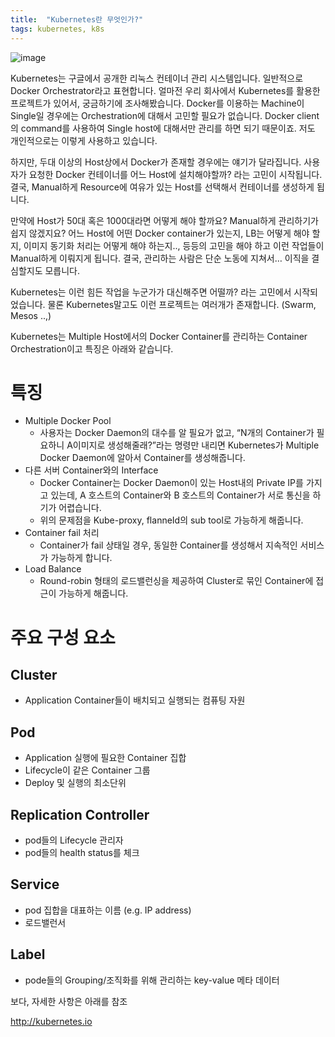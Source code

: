 ```yaml
---
title:  "Kubernetes란 무엇인가?"
tags: kubernetes, k8s
---
```


![image](https://user-images.githubusercontent.com/111643/115670920-e9e45d00-a384-11eb-9aed-16bfdce0a782.png)

Kubernetes는 구글에서 공개한 리눅스 컨테이너 관리 시스템입니다. 일반적으로 Docker Orchestrator라고 표현합니다. 얼마전 우리 회사에서 Kubernetes를 활용한 프로젝트가 있어서, 궁금하기에 조사해봤습니다. Docker를 이용하는 Machine이 Single일 경우에는 Orchestration에 대해서 고민할 필요가 없습니다. Docker client의 command를 사용하여 Single host에 대해서만 관리를 하면 되기 때문이죠. 저도 개인적으로는 이렇게 사용하고 있습니다.

하지만, 두대 이상의 Host상에서 Docker가 존재할 경우에는 얘기가 달라집니다. 사용자가 요청한 Docker 컨테이너를 어느 Host에 설치해야할까? 라는 고민이 시작됩니다. 결국, Manual하게 Resource에 여유가 있는 Host를 선택해서 컨테이너를 생성하게 됩니다.

만약에 Host가 50대 혹은 1000대라면 어떻게 해야 할까요? Manual하게 관리하기가 쉽지 않겠지요? 어느 Host에 어떤 Docker container가 있는지, LB는 어떻게 해야 할지, 이미지 동기화 처리는 어떻게 해야 하는지.., 등등의 고민을 해야 하고 이런 작업들이 Manual하게 이뤄지게 됩니다. 결국, 관리하는 사람은 단순 노동에 지쳐서… 이직을 결심할지도 모릅니다.

Kubernetes는 이런 힘든 작업을 누군가가 대신해주면 어떨까? 라는 고민에서 시작되었습니다. 물론 Kubernetes말고도 이런 프로젝트는 여러개가 존재합니다. (Swarm, Mesos ..,)

Kubernetes는 Multiple Host에서의 Docker Container를 관리하는 Container Orchestration이고 특징은 아래와 같습니다.

# 특징
* Multiple Docker Pool
  * 사용자는 Docker Daemon의 대수를 알 필요가 없고, “N개의 Container가 필요하니 A이미지로 생성해줄래?”라는 명령만 내리면 Kubernetes가 Multiple Docker Daemon에 알아서 Container를 생성해줍니다.
* 다른 서버 Container와의 Interface
  * Docker Container는 Docker Daemon이 있는 Host내의 Private IP를 가지고 있는데, A 호스트의 Container와 B 호스트의 Container가 서로 통신을 하기가 어렵습니다.
  * 위의 문제점을 Kube-proxy, flanneId의 sub tool로 가능하게 해줍니다.
* Container fail 처리
  * Container가 fail 상태일 경우, 동일한 Container를 생성해서 지속적인 서비스가 가능하게 합니다.
* Load Balance
  * Round-robin 형태의 로드밸런싱을 제공하여 Cluster로 묶인 Container에 접근이 가능하게 해줍니다.

# 주요 구성 요소
## Cluster
* Application Container들이 배치되고 실행되는 컴퓨팅 자원

## Pod
* Application 실행에 필요한 Container 집합
* Lifecycle이 같은 Container 그룹
* Deploy 및 실행의 최소단위

## Replication Controller
* pod들의 Lifecycle 관리자
* pod들의 health status를 체크

## Service
* pod 집합을 대표하는 이름 (e.g. IP address)
* 로드밸런서

## Label
* pode들의 Grouping/조직화를 위해 관리하는 key-value 메타 데이터


보다, 자세한 사항은 아래를 참조

http://kubernetes.io

